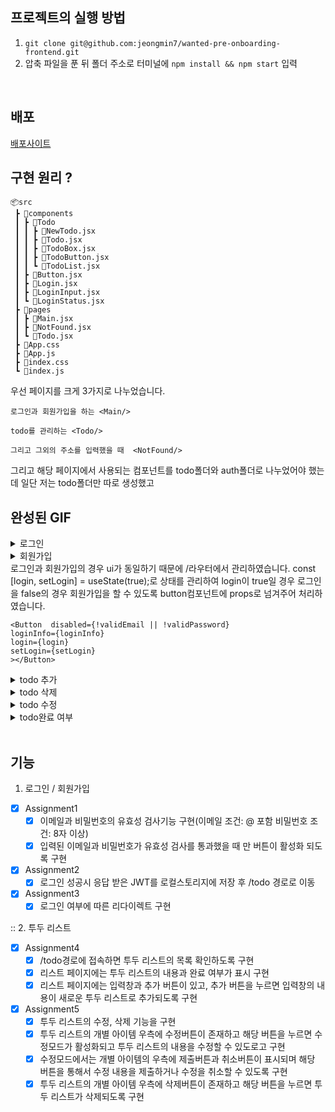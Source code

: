 ## 프로젝트의 실행 방법

1.  `git clone git@github.com:jeongmin7/wanted-pre-onboarding-frontend.git`
2.  압축 파일을 푼 뒤 폴더 주소로 터미널에 `npm install && npm start` 입력


<br/>

## 배포

[배포사이트](https://jeongmin7.github.io/wanted-pre-onboarding-frontend)

## 구현 원리 ?

```
📦src
 ┣ 📂components
 ┃ ┣ 📂Todo
 ┃ ┃ ┣ 📜NewTodo.jsx
 ┃ ┃ ┣ 📜Todo.jsx
 ┃ ┃ ┣ 📜TodoBox.jsx
 ┃ ┃ ┣ 📜TodoButton.jsx
 ┃ ┃ ┗ 📜TodoList.jsx
 ┃ ┣ 📜Button.jsx
 ┃ ┣ 📜Login.jsx
 ┃ ┣ 📜LoginInput.jsx
 ┃ ┗ 📜LoginStatus.jsx
 ┣ 📂pages
 ┃ ┣ 📜Main.jsx
 ┃ ┣ 📜NotFound.jsx
 ┃ ┗ 📜Todo.jsx
 ┣ 📜App.css
 ┣ 📜App.js
 ┣ 📜index.css
 ┗ 📜index.js
```
우선 페이지를 크게 3가지로 나누었습니다. 

```
로그인과 회원가입을 하는 <Main/>
```
```
todo를 관리하는 <Todo/>
```
```
그리고 그외의 주소를 입력했을 때  <NotFound/>
```
그리고 해당 페이지에서 사용되는 컴포넌트를 todo폴더와 auth폴더로 나누었어야 했는데 일단 저는 todo폴더만 따로 생성했고
## 완성된 GIF

<details>
  <summary>로그인 </summary>
    <div markdown="1">
      <img src= "https://user-images.githubusercontent.com/91598778/206627927-9afe7c68-cb8c-4f99-abd0-34770c8a7fe6.gif">
    </div>
</details>

<details>
  <summary>회원가입</summary>
    <div markdown="1">
       <img src= "https://user-images.githubusercontent.com/91598778/206627937-e6a68836-40cd-486e-b299-b04d40e89897.gif">
    </div>
</details>
로그인과 회원가입의 경우 ui가 동일하기 때문에 /라우터에서 관리하였습니다. const [login, setLogin] = useState(true);로 상태를 관리하여 login이 true일 경우 로그인을 false의 경우 회원가입을 할 수 있도록 button컴포넌트에 props로 넘겨주어 처리하였습니다. 

```
<Button  disabled={!validEmail || !validPassword}
loginInfo={loginInfo}
login={login}
setLogin={setLogin}
></Button>
```
        

<details>
  <summary>todo 추가</summary>
    <div markdown="1">
      <img src= "https://user-images.githubusercontent.com/91598778/206627950-2d8c23cc-bdd4-4987-aedf-bd0b430b21db.gif">
    </div>
</details>


<details>
  <summary>todo 삭제 </summary>
    <div markdown="1">
      <img src= "https://user-images.githubusercontent.com/91598778/206627966-1f8b3105-d0c4-4cb5-b354-d4b2bba47b18.gif">
    </div>
</details>


<details>
  <summary>todo 수정</summary>
    <div markdown="1">
   <img src= "https://user-images.githubusercontent.com/91598778/206627984-27c10991-c290-46b0-9736-537b436ee883.gif">
    </div>
</details>


<details>
  <summary>todo완료 여부 </summary>
    <div markdown="1">
   <img src= "https://user-images.githubusercontent.com/91598778/206628025-0525f245-780b-4cd1-bfef-6489b2c492cd.gif">
    </div>
</details>

<br/>

## 기능

1. 로그인 / 회원가입

- [x] Assignment1
  - [x] 이메일과 비밀번호의 유효성 검사기능 구현(이메일 조건: @ 포함 비밀번호 조건: 8자 이상)
  - [x] 입력된 이메일과 비밀번호가 유효성 검사를 통과했을 때 만 버튼이 활성화 되도록 구현
- [x] Assignment2
  - [x] 로그인 성공시 응답 받은 JWT를 로컬스토리지에 저장 후 /todo 경로로 이동 
- [x] Assignment3
  - [x] 로그인 여부에 따른 리다이렉트 구현 

:: 2. 투두 리스트

- [x] Assignment4
  - [x] /todo경로에 접속하면 투두 리스트의 목록 확인하도록 구현 
  - [x] 리스트 페이지에는 투두 리스트의 내용과 완료 여부가 표시 구현
  - [x] 리스트 페이지에는 입력창과 추가 버튼이 있고, 추가 버튼을 누르면 입력창의 내용이 새로운 투두 리스트로 추가되도록 구현
- [x] Assignment5
  - [x] 투두 리스트의 수정, 삭제 기능을 구현
  - [x] 투두 리스트의 개별 아이템 우측에 수정버튼이 존재하고 해당 버튼을 누르면 수정모드가 활성화되고 투두 리스트의 내용을 수정할 수 있도로고 구현 
  - [x] 수정모드에서는 개별 아이템의 우측에 제출버튼과 취소버튼이 표시되며 해당 버튼을 통해서 수정 내용을 제출하거나 수정을 취소할 수 있도록 구현
  - [x] 투두 리스트의 개별 아이템 우측에 삭제버튼이 존재하고 해당 버튼을 누르면 투두 리스트가 삭제되도록 구현 
